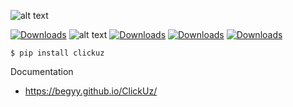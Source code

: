 ![alt text](https://i.imgur.com/JodvWCx.jpg)

[![Downloads](https://pepy.tech/badge/clickuz)](https://pepy.tech/project/clickuz)
![alt text](https://img.shields.io/badge/code%20style-black-000000.svg)
[![Downloads](https://img.shields.io/pypi/v/clickuz)](https://pypi.org/project/ClickUz)
[![Downloads](https://black.readthedocs.io/en/stable/_static/license.svg)](https://github.com/begyy/ClickUz/blob/master/LICENSE)
[![Downloads](https://img.shields.io/github/workflow/status/python-gino/gino/docs?label=docs&logo=github)](https://begyy.github.io/ClickUz/)
```console
$ pip install clickuz
```

Documentation
* https://begyy.github.io/ClickUz/